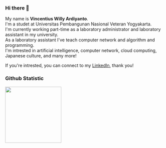 ### Hi there 👋

<!--
**WillyArdiyanto/WillyArdiyanto** is a ✨ _special_ ✨ repository because its `README.md` (this file) appears on your GitHub profile.

Here are some ideas to get you started:

- 🔭 I’m currently working on ...
- 🌱 I’m currently learning ...
- 👯 I’m looking to collaborate on ...
- 🤔 I’m looking for help with ...
- 💬 Ask me about ...
- 📫 How to reach me: ...
- 😄 Pronouns: ...
- ⚡ Fun fact: ...
-->
My name is **Vincentius Willy Ardiyanto**.\
I'm a studet at Universitas Pembangunan Nasional Veteran Yogyakarta.\
I'm currently working part-time as a laboratory administrator and laboratory assistant in my university.\
As a laboratory assistant I've teach computer network and algorithm and programming.\
I'm intrested in artificial intelligence, computer network, cloud computing, Japanese culture, and many more!

If you're intrested, you can connect to my [LinkedIn](https://www.linkedin.com/in/willy-a-b9908010a/), thank you!
  
  ### Github Statistic
<p align="left">
<a href="https://github.com/WillyArdiyanto">
<!--   <img height="180em" src="https://github-readme-stats-eight-theta.vercel.app/api?username=WillyArdiyanto&show_icons=true&theme=algolia&include_all_commits=true&count_private=true"/> -->
  <img height="180em" src="https://github-readme-stats-eight-theta.vercel.app/api/top-langs/?username=WillyArdiyanto&layout=compact&langs_count=8&theme=algolia"/>
</a>
</p>
